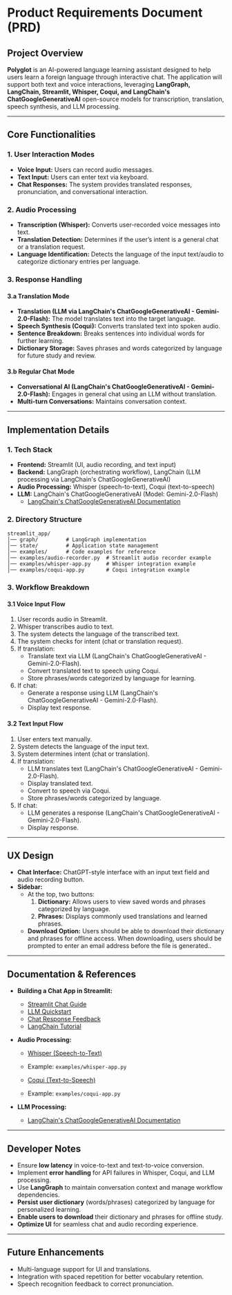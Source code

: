 # Product Requirements Document (PRD)

## Project Overview
**Polyglot** is an AI-powered language learning assistant designed to help users learn a foreign language through interactive chat. The application will support both text and voice interactions, leveraging **LangGraph, LangChain, Streamlit, Whisper, Coqui, and LangChain's ChatGoogleGenerativeAI** open-source models for transcription, translation, speech synthesis, and LLM processing.

---
## Core Functionalities

### 1. User Interaction Modes
- **Voice Input:** Users can record audio messages.
- **Text Input:** Users can enter text via keyboard.
- **Chat Responses:** The system provides translated responses, pronunciation, and conversational interaction.

### 2. Audio Processing
- **Transcription (Whisper):** Converts user-recorded voice messages into text.
- **Translation Detection:** Determines if the user’s intent is a general chat or a translation request.
- **Language Identification:** Detects the language of the input text/audio to categorize dictionary entries per language.

### 3. Response Handling
#### 3.a Translation Mode
- **Translation (LLM via LangChain's ChatGoogleGenerativeAI - Gemini-2.0-Flash):** The model translates text into the target language.
- **Speech Synthesis (Coqui):** Converts translated text into spoken audio.
- **Sentence Breakdown:** Breaks sentences into individual words for further learning.
- **Dictionary Storage:** Saves phrases and words categorized by language for future study and review.

#### 3.b Regular Chat Mode
- **Conversational AI (LangChain's ChatGoogleGenerativeAI - Gemini-2.0-Flash):** Engages in general chat using an LLM without translation.
- **Multi-turn Conversations:** Maintains conversation context.

---
## Implementation Details

### 1. Tech Stack
- **Frontend:** Streamlit (UI, audio recording, and text input)
- **Backend:** LangGraph (orchestrating workflow), LangChain (LLM processing via LangChain's ChatGoogleGenerativeAI)
- **Audio Processing:** Whisper (speech-to-text), Coqui (text-to-speech)
- **LLM:** LangChain's ChatGoogleGenerativeAI (Model: Gemini-2.0-Flash)  
  - [LangChain's ChatGoogleGenerativeAI Documentation](https://python.langchain.com/api_reference/google_genai/chat_models/langchain_google_genai.chat_models.ChatGoogleGenerativeAI.html)

### 2. Directory Structure
```
streamlit_app/
│── graph/         # LangGraph implementation
│── state/         # Application state management
│── examples/      # Code examples for reference
│── examples/audio-recorder.py  # Streamlit audio recorder example
│── examples/whisper-app.py     # Whisper integration example
│── examples/coqui-app.py       # Coqui integration example
```

### 3. Workflow Breakdown
#### **3.1 Voice Input Flow**
1. User records audio in Streamlit.
2. Whisper transcribes audio to text.
3. The system detects the language of the transcribed text.
4. The system checks for intent (chat or translation request).
5. If translation:
   - Translate text via LLM (LangChain's ChatGoogleGenerativeAI - Gemini-2.0-Flash).
   - Convert translated text to speech using Coqui.
   - Store phrases/words categorized by language for learning.
6. If chat:
   - Generate a response using LLM (LangChain's ChatGoogleGenerativeAI - Gemini-2.0-Flash).
   - Display text response.

#### **3.2 Text Input Flow**
1. User enters text manually.
2. System detects the language of the input text.
3. System determines intent (chat or translation).
4. If translation:
   - LLM translates text (LangChain's ChatGoogleGenerativeAI - Gemini-2.0-Flash).
   - Display translated text.
   - Convert to speech via Coqui.
   - Store phrases/words categorized by language.
5. If chat:
   - LLM generates a response (LangChain's ChatGoogleGenerativeAI - Gemini-2.0-Flash).
   - Display response.

---
## UX Design
- **Chat Interface:** ChatGPT-style interface with an input text field and audio recording button.
- **Sidebar:**
  - At the top, two buttons: 
    1. **Dictionary:** Allows users to view saved words and phrases categorized by language.
    2. **Phrases:** Displays commonly used translations and learned phrases.
  - **Download Option:** Users should be able to download their dictionary and phrases for offline access. When downloading, users should be prompted to enter an email address before the file is generated..

---
## Documentation & References
- **Building a Chat App in Streamlit:**  
  - [Streamlit Chat Guide](https://docs.streamlit.io/develop/tutorials/chat-and-llm-apps/build-conversational-apps)  
  - [LLM Quickstart](https://docs.streamlit.io/develop/tutorials/chat-and-llm-apps/llm-quickstart)  
  - [Chat Response Feedback](https://docs.streamlit.io/develop/tutorials/chat-and-llm-apps/chat-response-feedback)  
  - [LangChain Tutorial](https://blog.streamlit.io/langchain-tutorial-1-build-an-llm-powered-app-in-18-lines-of-code/)  

- **Audio Processing:**  
  - [Whisper (Speech-to-Text)](https://github.com/openai/whisper)  
  - Example: `examples/whisper-app.py`
  
  - [Coqui (Text-to-Speech)](https://docs.coqui.ai/en/latest/)  
  - Example: `examples/coqui-app.py`

- **LLM Processing:**  
  - [LangChain's ChatGoogleGenerativeAI Documentation](https://docs.litellm.ai/docs/)

---
## Developer Notes
- Ensure **low latency** in voice-to-text and text-to-voice conversion.
- Implement **error handling** for API failures in Whisper, Coqui, and LLM processing.
- Use **LangGraph** to maintain conversation context and manage workflow dependencies.
- **Persist user dictionary** (words/phrases) categorized by language for personalized learning.
- **Enable users to download** their dictionary and phrases for offline study.
- **Optimize UI** for seamless chat and audio recording experience.

---
## Future Enhancements
- Multi-language support for UI and translations.
- Integration with spaced repetition for better vocabulary retention.
- Speech recognition feedback to correct pronunciation.